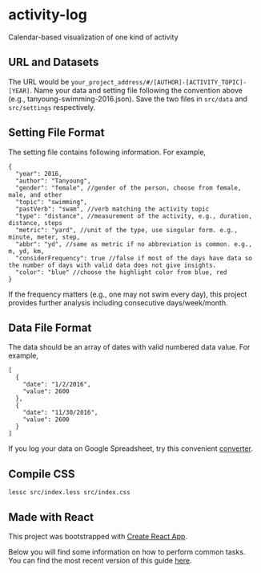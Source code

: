 # activity-log
Calendar-based visualization of one kind of activity

## URL and Datasets
The URL would be ```your_project_address/#/[AUTHOR]-[ACTIVITY_TOPIC]-[YEAR]```.
Name your data and setting file following the convention above (e.g., tanyoung-swimming-2016.json).
Save the two files in ```src/data``` and ```src/settings``` respectively.

## Setting File Format
The setting file contains following information. For example,
```
{
  "year": 2016,
  "author": "Tanyoung",
  "gender": "female", //gender of the person, choose from female, male, and other
  "topic": "swimming",
  "pastVerb": "swam", //verb matching the activity topic
  "type": "distance", //measurement of the activity, e.g., duration, distance, steps
  "metric": "yard", //unit of the type, use singular form. e.g., minute, meter, step,
  "abbr": "yd", //same as metric if no abbreviation is common. e.g., m, yd, km,
  "considerFrequency": true //false if most of the days have data so the number of days with valid data does not give insights.
  "color": "blue" //choose the highlight color from blue, red
}
```
If the frequency matters (e.g., one may not swim every day), this project provides further analysis including consecutive days/week/month.

## Data File Format
The data should be an array of dates with valid numbered data value. For example,
```
[
  {
    "date": "1/2/2016",
    "value": 2600
  },
  {
    "date": "11/30/2016",
    "value": 2600
  }
]
```
If you log your data on Google Spreadsheet, try this convenient [converter](https://www.npmjs.com/package/google-spreadsheet-to-json).


## Compile CSS
```
lessc src/index.less src/index.css
```

## Made with React
This project was bootstrapped with [Create React App](https://github.com/facebookincubator/create-react-app).

Below you will find some information on how to perform common tasks.<br>
You can find the most recent version of this guide [here](https://github.com/facebookincubator/create-react-app/blob/master/packages/react-scripts/template/README.md).
